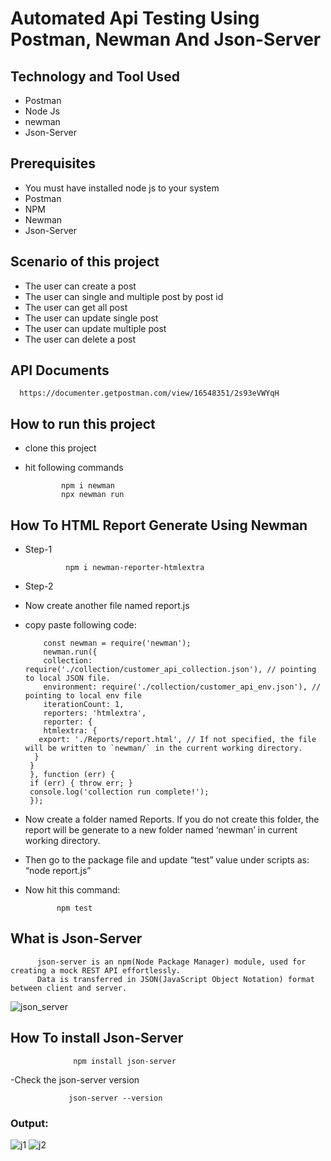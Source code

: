 # Automated Api Testing Using Postman, Newman And Json-Server

## Technology and Tool Used
- Postman
- Node Js
- newman
- Json-Server

## Prerequisites

- You must have installed node js to your system
- Postman
- NPM
- Newman
- Json-Server

## Scenario of this project

- The user can create a post
- The user can single and multiple post by post id
- The user can get all post 
- The user can update single post
- The user can update multiple post
- The user can delete a post

## API Documents

      https://documenter.getpostman.com/view/16548351/2s93eVWYqH 


## How to run this project

- clone this project
- hit following commands

              npm i newman
              npx newman run
 
 
## How To HTML Report Generate Using Newman

- Step-1

               npm i newman-reporter-htmlextra

- Step-2 
- Now create another file named report.js
- copy paste following code:

          const newman = require('newman');
          newman.run({
          collection: require('./collection/customer_api_collection.json'), // pointing to local JSON file.
          environment: require('./collection/customer_api_env.json'), // pointing to local env file
          iterationCount: 1,
          reporters: 'htmlextra',
          reporter: {
          htmlextra: {
         export: './Reports/report.html', // If not specified, the file will be written to `newman/` in the current working directory.
        }
       }
       }, function (err) {
       if (err) { throw err; }
       console.log('collection run complete!');
       });


- Now create a folder named Reports. If you do not create this folder, the report will be generate to a new folder named ‘newman’ in current working directory.

- Then go to the package file and update “test” value under scripts as: “node report.js”

- Now hit this command:

             npm test
 
 ## What is Json-Server
 
 
          json-server is an npm(Node Package Manager) module, used for creating a mock REST API effortlessly. 
          Data is transferred in JSON(JavaScript Object Notation) format between client and server.
          
          
  ![json_server](https://user-images.githubusercontent.com/78067017/235966255-ff0249ad-f6c4-4958-812a-266a9d2f2ba3.png)

  
  
 
 ## How To install Json-Server
 
                  npm install json-server
                  
 -Check the json-server version
 
                 json-server --version
 
 ### Output: 
 
 
 ![j1](https://user-images.githubusercontent.com/78067017/235963646-486c915a-403b-4a59-a156-dc5c86d63950.png)
![j2](https://user-images.githubusercontent.com/78067017/235963662-1a1816c7-f784-4dfe-91db-c7e9e615bb9f.png)









